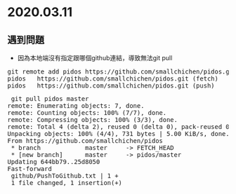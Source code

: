 # 2020.03.11

## 遇到問題
* 因為本地端沒有指定跟哪個github連結，導致無法git pull
<pre>
git remote add pidos https://github.com/smallchichen/pidos.git
pidos   https://github.com/smallchichen/pidos.git (fetch)
pidos   https://github.com/smallchichen/pidos.git (push)
</pre>
<pre>
 git pull pidos master
remote: Enumerating objects: 7, done.
remote: Counting objects: 100% (7/7), done.
remote: Compressing objects: 100% (3/3), done.
remote: Total 4 (delta 2), reused 0 (delta 0), pack-reused 0
Unpacking objects: 100% (4/4), 731 bytes | 5.00 KiB/s, done.
From https://github.com/smallchichen/pidos
 * branch            master     -> FETCH_HEAD
 * [new branch]      master     -> pidos/master
Updating 644bb79..25d8050
Fast-forward
 github/PushToGithub.txt | 1 +
 1 file changed, 1 insertion(+)
</pre>
